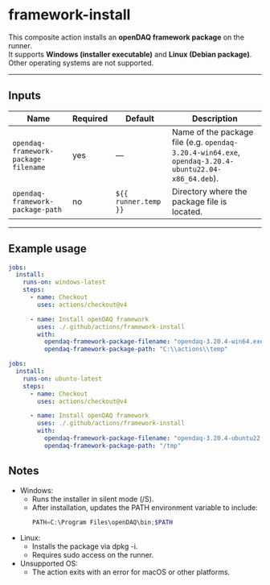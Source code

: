 # framework-install

This composite action installs an **openDAQ framework package** on the runner.  
It supports **Windows (installer executable)** and **Linux (Debian package)**.  
Other operating systems are not supported.

---

## Inputs

| Name                              | Required | Default             | Description |
|-----------------------------------|----------|---------------------|-------------|
| `opendaq-framework-package-filename` | yes      | —                   | Name of the package file (e.g. `opendaq-3.20.4-win64.exe`, `opendaq-3.20.4-ubuntu22.04-x86_64.deb`). |
| `opendaq-framework-package-path`     | no       | `${{ runner.temp }}`| Directory where the package file is located. |

---

## Example usage

```yaml
jobs:
  install:
    runs-on: windows-latest
    steps:
      - name: Checkout
        uses: actions/checkout@v4

      - name: Install openDAQ framework
        uses: ./.github/actions/framework-install
        with:
          opendaq-framework-package-filename: "opendaq-3.20.4-win64.exe"
          opendaq-framework-package-path: "C:\\actions\\temp"
```
```yml
jobs:
  install:
    runs-on: ubuntu-latest
    steps:
      - name: Checkout
        uses: actions/checkout@v4

      - name: Install openDAQ framework
        uses: ./.github/actions/framework-install
        with:
          opendaq-framework-package-filename: "opendaq-3.20.4-ubuntu22.04-x86_64.deb"
          opendaq-framework-package-path: "/tmp"
```

## Notes
- Windows:
  - Runs the installer in silent mode (/S).
  - After installation, updates the PATH environment variable to include:
    ```powershell
    PATH=C:\Program Files\openDAQ\bin;$PATH
    ```
- Linux:
  - Installs the package via dpkg -i.
  - Requires sudo access on the runner.
- Unsupported OS:
    - The action exits with an error for macOS or other platforms.
